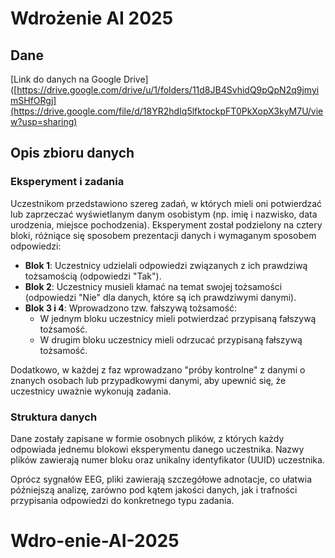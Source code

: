 # Wdrożenie AI 2025

## Dane

[Link do danych na Google Drive]([https://drive.google.com/drive/u/1/folders/11d8JB4SvhidQ9pQpN2q9jmyimSHfORgj](https://drive.google.com/file/d/18YR2hdIq5lfktockpFT0PkXopX3kyM7U/view?usp=sharing)

## Opis zbioru danych

### Eksperyment i zadania

Uczestnikom przedstawiono szereg zadań, w których mieli oni potwierdzać lub zaprzeczać wyświetlanym danym osobistym (np. imię i nazwisko, data urodzenia, miejsce pochodzenia). Eksperyment został podzielony na cztery bloki, różniące się sposobem prezentacji danych i wymaganym sposobem odpowiedzi:

- **Blok 1**: Uczestnicy udzielali odpowiedzi związanych z ich prawdziwą tożsamością (odpowiedzi "Tak").
- **Blok 2**: Uczestnicy musieli kłamać na temat swojej tożsamości (odpowiedzi "Nie" dla danych, które są ich prawdziwymi danymi).
- **Blok 3 i 4**: Wprowadzono tzw. fałszywą tożsamość:
  - W jednym bloku uczestnicy mieli potwierdzać przypisaną fałszywą tożsamość.
  - W drugim bloku uczestnicy mieli odrzucać przypisaną fałszywą tożsamość.

Dodatkowo, w każdej z faz wprowadzano "próby kontrolne" z danymi o znanych osobach lub przypadkowymi danymi, aby upewnić się, że uczestnicy uważnie wykonują zadania.

### Struktura danych

Dane zostały zapisane w formie osobnych plików, z których każdy odpowiada jednemu blokowi eksperymentu danego uczestnika. Nazwy plików zawierają numer bloku oraz unikalny identyfikator (UUID) uczestnika.

Oprócz sygnałów EEG, pliki zawierają szczegółowe adnotacje, co ułatwia późniejszą analizę, zarówno pod kątem jakości danych, jak i trafności przypisania odpowiedzi do konkretnego typu zadania.
# Wdro-enie-AI-2025
